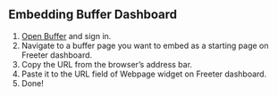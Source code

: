 ## Embedding Buffer Dashboard

1. <a href="{{ curItem.homeUrl|e }}" rel="noopener noreferrer" target="_blank">Open Buffer</a> and sign in.
2. Navigate to a buffer page you want to embed as a starting page on Freeter dashboard.
3. Copy the URL from the browser’s address bar.
4. Paste it to the URL field of Webpage widget on Freeter dashboard.
5. Done!
